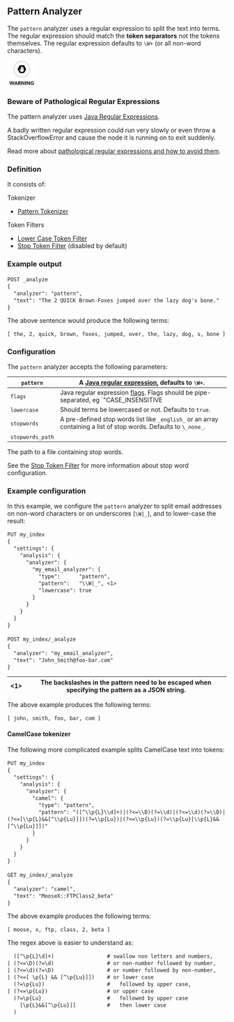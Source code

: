 ## Pattern Analyzer

The `pattern` analyzer uses a regular expression to split the text into terms. The regular expression should match the **token separators** not the tokens themselves. The regular expression defaults to `\W+` (or all non-word characters).

![Warning](/images/icons/warning.png)

### Beware of Pathological Regular Expressions

The pattern analyzer uses [Java Regular Expressions](http://docs.oracle.com/javase/8/docs/api/java/util/regex/Pattern.html).

A badly written regular expression could run very slowly or even throw a StackOverflowError and cause the node it is running on to exit suddenly.

Read more about [pathological regular expressions and how to avoid them](http://www.regular-expressions.info/catastrophic.html).

### Definition

It consists of:

Tokenizer 
    

  * [Pattern Tokenizer](analysis-pattern-tokenizer.html)



Token Filters 
    

  * [Lower Case Token Filter](analysis-lowercase-tokenfilter.html)
  * [Stop Token Filter](analysis-stop-tokenfilter.html) (disabled by default) 



### Example output
    
    
    POST _analyze
    {
      "analyzer": "pattern",
      "text": "The 2 QUICK Brown-Foxes jumped over the lazy dog's bone."
    }

The above sentence would produce the following terms:
    
    
    [ the, 2, quick, brown, foxes, jumped, over, the, lazy, dog, s, bone ]

### Configuration

The `pattern` analyzer accepts the following parameters:

`pattern`| A [Java regular expression](http://docs.oracle.com/javase/8/docs/api/java/util/regex/Pattern.html), defaults to `\W+`.     
---|---    
`flags`| Java regular expression [flags](http://docs.oracle.com/javase/8/docs/api/java/util/regex/Pattern.html#field.summary). Flags should be pipe-separated, eg `"CASE_INSENSITIVE|COMMENTS"`.     
`lowercase`| Should terms be lowercased or not. Defaults to `true`.     
`stopwords`| A pre-defined stop words list like `_english_` or an array containing a list of stop words. Defaults to `\_none_`.     
`stopwords_path`| 

The path to a file containing stop words.   
  
See the [Stop Token Filter](analysis-stop-tokenfilter.html) for more information about stop word configuration.

### Example configuration

In this example, we configure the `pattern` analyzer to split email addresses on non-word characters or on underscores (`\W|_`), and to lower-case the result:
    
    
    PUT my_index
    {
      "settings": {
        "analysis": {
          "analyzer": {
            "my_email_analyzer": {
              "type":      "pattern",
              "pattern":   "\\W|_", <1>
              "lowercase": true
            }
          }
        }
      }
    }
    
    POST my_index/_analyze
    {
      "analyzer": "my_email_analyzer",
      "text": "John_Smith@foo-bar.com"
    }
<1>| The backslashes in the pattern need to be escaped when specifying the pattern as a JSON string.     
---|---    
The above example produces the following terms:
    
    
    [ john, smith, foo, bar, com ]

#### CamelCase tokenizer

The following more complicated example splits CamelCase text into tokens:
    
    
    PUT my_index
    {
      "settings": {
        "analysis": {
          "analyzer": {
            "camel": {
              "type": "pattern",
              "pattern": "([^\\p{L}\\d]+)|(?<=\\D)(?=\\d)|(?<=\\d)(?=\\D)|(?<=[\\p{L}&&[^\\p{Lu}]])(?=\\p{Lu})|(?<=\\p{Lu})(?=\\p{Lu}[\\p{L}&&[^\\p{Lu}]])"
            }
          }
        }
      }
    }
    
    GET my_index/_analyze
    {
      "analyzer": "camel",
      "text": "MooseX::FTPClass2_beta"
    }

The above example produces the following terms:
    
    
    [ moose, x, ftp, class, 2, beta ]

The regex above is easier to understand as:
    
    
      ([^\p{L}\d]+)                 # swallow non letters and numbers,
    | (?<=\D)(?=\d)                 # or non-number followed by number,
    | (?<=\d)(?=\D)                 # or number followed by non-number,
    | (?<=[ \p{L} && [^\p{Lu}]])    # or lower case
      (?=\p{Lu})                    #   followed by upper case,
    | (?<=\p{Lu})                   # or upper case
      (?=\p{Lu}                     #   followed by upper case
        [\p{L}&&[^\p{Lu}]]          #   then lower case
      )
